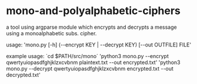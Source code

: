 # mono-and-polyalphabetic-ciphers

a tool using argparse module which encrypts and decrypts a message using a monoalphabetic subs. cipher. 

usage: 'mono.py [-h] (--encrypt KEY | --decrypt KEY) [--out OUTFILE] FILE' 

example usage: 
    ´cd $PATH/src/mono´
    'python3 mono.py --encrypt qwertyuiopasdfghjklzxcvbnm plaintext.txt --out encrypted.txt'
    'python3 mono.py --decrypt qwertyuiopasdfghjklzxcvbnm encrypted.txt --out decrypted.txt'
